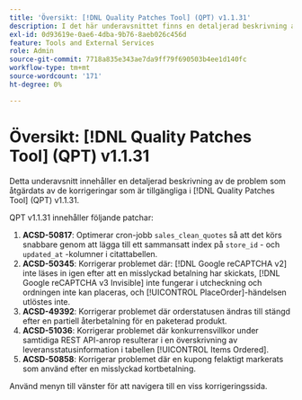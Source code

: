 ```yaml
---
title: 'Översikt: [!DNL Quality Patches Tool] (QPT) v1.1.31'
description: I det här underavsnittet finns en detaljerad beskrivning av de problem som åtgärdats av de korrigeringar som finns i  [!DNL Quality Patches Tool] (QPT) v1.1.31.
exl-id: 0d93619e-0ae6-4dba-9b76-8aeb026c456d
feature: Tools and External Services
role: Admin
source-git-commit: 7718a835e343ae7da9ff79f690503b4ee1d140fc
workflow-type: tm+mt
source-wordcount: '171'
ht-degree: 0%

---
```


# Översikt: [!DNL Quality Patches Tool] (QPT) v1.1.31

Detta underavsnitt innehåller en detaljerad beskrivning av de problem som åtgärdats av de korrigeringar som är tillgängliga i [!DNL Quality Patches Tool] (QPT) v1.1.31.

QPT v1.1.31 innehåller följande patchar:

1. **ACSD-50817**: Optimerar cron-jobb `sales_clean_quotes` så att det körs snabbare genom att lägga till ett sammansatt index på `store_id` - och `updated_at` -kolumner i citattabellen.
1. **ACSD-50345**: Korrigerar problemet där: [!DNL Google reCAPTCHA v2] inte läses in igen efter att en misslyckad betalning har skickats, [!DNL Google reCAPTCHA v3 Invisible] inte fungerar i utcheckning och ordningen inte kan placeras, och [!UICONTROL PlaceOrder]-händelsen utlöstes inte.
1. **ACSD-49392**: Korrigerar problemet där orderstatusen ändras till stängd efter en partiell återbetalning för en paketerad produkt.
1. **ACSD-51036**: Korrigerar problemet där konkurrensvillkor under samtidiga REST API-anrop resulterar i en överskrivning av leveransstatusinformation i tabellen [!UICONTROL Items Ordered].
1. **ACSD-50858**: Korrigerar problemet där en kupong felaktigt markerats som använd efter en misslyckad kortbetalning.

Använd menyn till vänster för att navigera till en viss korrigeringssida.
